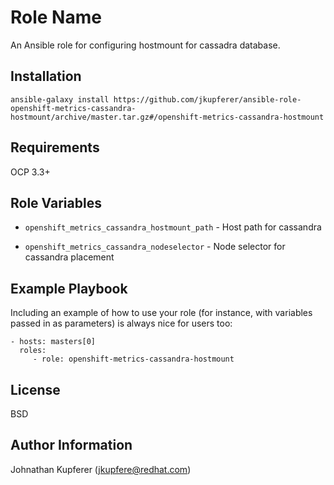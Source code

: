 Role Name
=========

An Ansible role for configuring hostmount for cassadra database.

Installation
------------

```
ansible-galaxy install https://github.com/jkupferer/ansible-role-openshift-metrics-cassandra-hostmount/archive/master.tar.gz#/openshift-metrics-cassandra-hostmount
```

Requirements
------------

OCP 3.3+

Role Variables
--------------

* `openshift_metrics_cassandra_hostmount_path` - Host path for cassandra

* `openshift_metrics_cassandra_nodeselector` - Node selector for cassandra placement

Example Playbook
----------------

Including an example of how to use your role (for instance, with variables passed in as parameters) is always nice for users too:

    - hosts: masters[0]
      roles:
         - role: openshift-metrics-cassandra-hostmount

License
-------

BSD

Author Information
------------------

Johnathan Kupferer (jkupfere@redhat.com)
